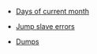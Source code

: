 <!-- TITLE: Mysql -->

* [Days of current month](/mysql/daysofmonth)

* [Jump slave errors](mysql/jumpslaveerrors)

* [Dumps](/mysql/dumps)